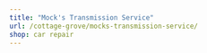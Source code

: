 ```yaml
---
title: "Mock's Transmission Service"
url: /cottage-grove/mocks-transmission-service/
shop: car repair
---
```

